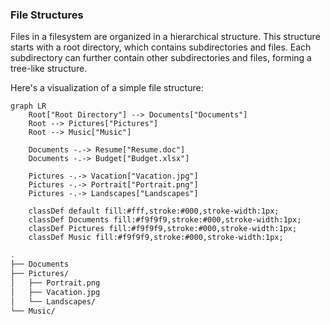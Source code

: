 ### File Structures

Files in a filesystem are organized in a hierarchical structure. This structure starts with a root directory, which contains subdirectories and files. Each subdirectory can further contain other subdirectories and files, forming a tree-like structure.

Here's a visualization of a simple file structure:

```mermaid
graph LR
    Root["Root Directory"] --> Documents["Documents"]
    Root --> Pictures["Pictures"]
    Root --> Music["Music"]
    
    Documents -.-> Resume["Resume.doc"]
    Documents -.-> Budget["Budget.xlsx"]
    
    Pictures -.-> Vacation["Vacation.jpg"]
    Pictures -.-> Portrait["Portrait.png"]
    Pictures -.-> Landscapes["Landscapes"]
    
    classDef default fill:#fff,stroke:#000,stroke-width:1px;
    classDef Documents fill:#f9f9f9,stroke:#000,stroke-width:1px;
    classDef Pictures fill:#f9f9f9,stroke:#000,stroke-width:1px;
    classDef Music fill:#f9f9f9,stroke:#000,stroke-width:1px;
```

```bash
.
├── Documents
├── Pictures/
│   ├── Portrait.png
│   ├── Vacation.jpg
│   └── Landscapes/
└── Music/
```
